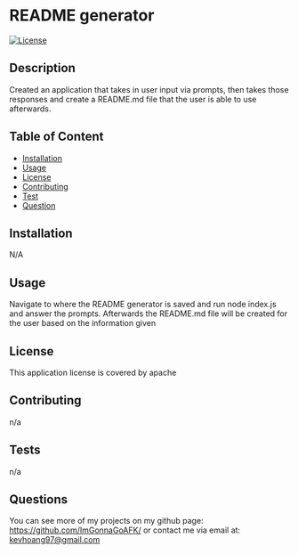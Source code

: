 # README generator

[![License](https://img.shields.io/badge/License-Apache_2.0-blue.svg)](https://opensource.org/licenses/Apache-2.0)
## Description
Created an application that takes in user input via prompts, then takes those responses and create a README.md file that the user is able to use afterwards.

## Table of Content
- [Installation](#installation)
- [Usage](#usage)
- [License](#license)
- [Contributing](#contributing)
- [Test](#tests)
- [Question](#questions)

## Installation
N/A

## Usage
Navigate to where the README generator is saved and run node index.js and answer the prompts. Afterwards the README.md file will be created for the user based on the information given

## License
This application license is covered by apache

## Contributing
n/a

## Tests
n/a

## Questions
You can see more of my projects on my github page: https://github.com/ImGonnaGoAFK/
or contact me via email at: kevhoang97@gmail.com
